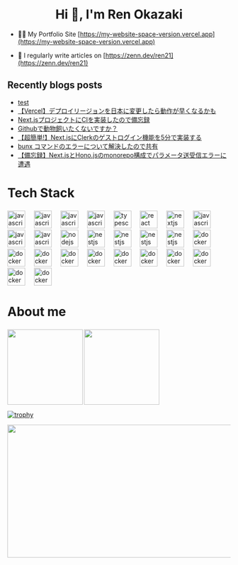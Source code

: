 <h1 align="center">Hi 👋, I'm Ren Okazaki</h1>


- 👨‍💻 My Portfolio Site [https://my-website-space-version.vercel.app](https://my-website-space-version.vercel.app)

- 📝 I regularly write articles on [https://zenn.dev/ren21](https://zenn.dev/ren21)




## Recently blogs posts
<!-- BLOG-POST-LIST:START -->
- [test](https://zenn.dev/ren21/articles/279d2ba4f52f5b)
- [【Vercel】デプロイリージョンを日本に変更したら動作が早くなるかも](https://zenn.dev/ren21/articles/276b3cd6574e96)
- [Next.jsプロジェクトにCIを実装したので備忘録](https://zenn.dev/ren21/articles/bba14870f89888)
- [Githubで動物飼いたくないですか？](https://zenn.dev/ren21/articles/5f76029741b3e9)
- [【超簡単!】Next.jsにClerkのゲストログイン機能を5分で実装する](https://zenn.dev/ren21/articles/3ded98f7fc9fbd)
- [bunx コマンドのエラーについて解決したので共有](https://zenn.dev/ren21/articles/0597c9d919b816)
- [【備忘録】Next.jsとHono.jsのmonorepo構成でパラメータ送受信エラーに遭遇](https://zenn.dev/ren21/articles/840b465dcca26f)
<!-- BLOG-POST-LIST:END -->
  

###

<h1 align="left">Tech Stack</h1>

###

<div align="left">
  <img src="https://skillicons.dev/icons?i=html" height="40" alt="javascript logo"  />
  <img width="12" />
  <img src="https://skillicons.dev/icons?i=css" height="40" alt="javascript logo"  />
  <img width="12" />
  <img src="https://skillicons.dev/icons?i=sass" height="40" alt="javascript logo"  />
  <img width="12" />
  <img src="https://skillicons.dev/icons?i=js" height="40" alt="javascript logo"  />
  <img width="12" />
  <img src="https://skillicons.dev/icons?i=ts" height="40" alt="typescript logo"  />
  <img width="12" />
  <img src="https://skillicons.dev/icons?i=react" height="40" alt="react logo"  />
  <img width="12" />
  <img src="https://skillicons.dev/icons?i=nextjs" height="40" alt="nextjs logo"  />
  <img width="12" />
  <img src="https://skillicons.dev/icons?i=angular" height="40" alt="javascript logo"  />
  <img width="12" />
  <img src="https://skillicons.dev/icons?i=tailwindcss" height="40" alt="javascript logo"  />
  <img width="12" />
  <img src="https://skillicons.dev/icons?i=threejs" height="40" alt="javascript logo"  />
  <img width="12" />
  <img src="https://skillicons.dev/icons?i=nodejs" height="40" alt="nodejs logo"  />
  <img width="12" />
  <img src="https://skillicons.dev/icons?i=express" height="40" alt="nestjs logo"  />
  <img width="12" />
  <img src="https://skillicons.dev/icons?i=prisma" height="40" alt="nestjs logo"  />
  <img width="12" />
  <img src="https://skillicons.dev/icons?i=jest" height="40" alt="nestjs logo"  />
  <img width="12" />
  <img src="https://skillicons.dev/icons?i=vitest" height="40" alt="nestjs logo"  />
  <img width="12" />
  <img src="https://skillicons.dev/icons?i=vite" height="40" alt="docker logo"  />
  <img width="12" />
  <img src="https://skillicons.dev/icons?i=docker" height="40" alt="docker logo"  />
  <img width="12" />
  <img src="https://skillicons.dev/icons?i=aws" height="40" alt="docker logo"  />
  <img width="12" />
  <img src="https://skillicons.dev/icons?i=vercel" height="40" alt="docker logo"  />
  <img width="12" />
  <img src="https://skillicons.dev/icons?i=npm" height="40" alt="docker logo"  />
  <img width="12" />
  <img src="https://skillicons.dev/icons?i=bun" height="40" alt="docker logo"  />
  <img width="12" />
  <img src="https://skillicons.dev/icons?i=firebase" height="40" alt="docker logo"  />
  <img width="12" />
  <img src="https://skillicons.dev/icons?i=supabase" height="40" alt="docker logo"  />
  <img width="12" />
  <img src="https://skillicons.dev/icons?i=git" height="40" alt="docker logo"  />
  <img width="12" />
  <img src="https://skillicons.dev/icons?i=github" height="40" alt="docker logo"  />
  <img width="12" />
  <img src="https://skillicons.dev/icons?i=githubactions" height="40" alt="docker logo"  />
  <img width="12" />
</div>


###

<h1 align="left">About me</h1>

###

  <img align="left" height="170px" src="https://github-readme-stats.vercel.app/api?username=renokazaki&count_private=true&show_icons=true&theme=dracula" />
  <img align="center" height="170px" src="https://github-readme-stats.vercel.app/api/top-langs/?username=renokazaki&layout=compact&theme=dracula" />




[![trophy](https://github-profile-trophy.vercel.app/?username=renokazaki)](https://github.com/renokazaki/github-profile-trophy)



<a href="https://www.gitanimals.org/en_US?utm_medium=image&utm_source=renokazaki&utm_content=farm">
<img
  src="https://render.gitanimals.org/farms/renokazaki"
  width="600"
  height="300"
/>
</a>

